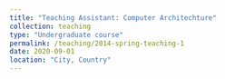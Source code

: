 ```yaml
---
title: "Teaching Assistant: Computer Architechture"
collection: teaching
type: "Undergraduate course"
permalink: /teaching/2014-spring-teaching-1
date: 2020-09-01
location: "City, Country"
---
```




